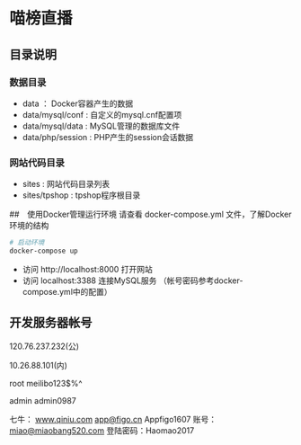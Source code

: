 # 喵榜直播

## 目录说明

### 数据目录
- data ： Docker容器产生的数据
- data/mysql/conf : 自定义的mysql.cnf配置项
- data/mysql/data : MySQL管理的数据库文件
- data/php/session : PHP产生的session会话数据

### 网站代码目录
- sites : 网站代码目录列表
- sites/tpshop : tpshop程序根目录



##　使用Docker管理运行环境
请查看 docker-compose.yml 文件，了解Docker环境的结构
```bash
# 启动环境
docker-compose up
```
- 访问 http://localhost:8000 打开网站
- 访问 localhost:3388 连接MySQL服务 （帐号密码参考docker-compose.yml中的配置）

## 开发服务器帐号

120.76.237.232(公)

10.26.88.101(内)

root meilibo123$%^

admin
admin0987

七牛：
www.qiniu.com
app@figo.cn
Appfigo1607
账号：miao@miaobang520.com
登陆密码：Haomao2017
